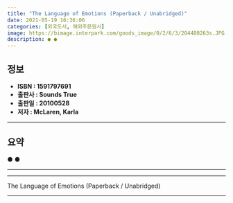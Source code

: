 ```yaml
---
title: "The Language of Emotions (Paperback / Unabridged)"
date: 2021-05-19 16:36:06
categories: [외국도서, 해외주문원서]
image: https://bimage.interpark.com/goods_image/0/2/6/3/204480263s.JPG
description: ● ●
---
```


## **정보**

- **ISBN : 1591797691**
- **출판사 : Sounds True**
- **출판일 : 20100528**
- **저자 : McLaren, Karla**

------



## **요약**

●  ●  

------



------


The Language of Emotions (Paperback / Unabridged) 

------


